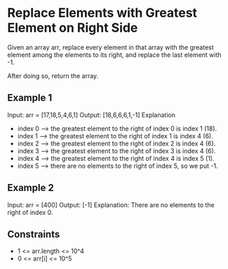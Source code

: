 # Replace Elements with Greatest Element on Right Side

Given an array arr, replace every element in that array with the greatest element among the elements to its right, and replace the last element with -1.

After doing so, return the array.

## Example 1

Input: arr = [17,18,5,4,6,1]
Output: [18,6,6,6,1,-1]
Explanation

- index 0 --> the greatest element to the right of index 0 is index 1 (18).
- index 1 --> the greatest element to the right of index 1 is index 4 (6).
- index 2 --> the greatest element to the right of index 2 is index 4 (6).
- index 3 --> the greatest element to the right of index 3 is index 4 (6).
- index 4 --> the greatest element to the right of index 4 is index 5 (1).
- index 5 --> there are no elements to the right of index 5, so we put -1.

## Example 2

Input: arr = [400]
Output: [-1]
Explanation: There are no elements to the right of index 0.

## Constraints

- 1 <= arr.length <= 10^4
- 0 <= arr[i] <= 10^5
